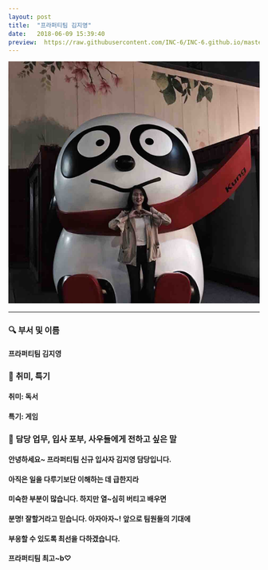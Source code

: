 ```yaml
---
layout: post
title:  "프라퍼티팀 김지영"
date:   2018-06-09 15:39:40
preview:  https://raw.githubusercontent.com/INC-6/INC-6.github.io/master/_asset/%EB%8F%99%EA%B8%B0%EC%82%AC%EC%A7%84/191909.jpg
---
```


![Picture 1](https://raw.githubusercontent.com/INC-6/INC-6.github.io/master/_asset/%EC%85%80%EC%B9%B4/%EC%A7%80%EC%98%81.jpg)

---
### 🔍 **부서 및 이름**

#### 프라퍼티팀 김지영
    
### 🔔 **취미, 특기**

#### 취미: 독서
   
#### 특기: 게임

### 🔔 **담당 업무, 입사 포부, 사우들에게 전하고 싶은 말**

#### 안녕하세요~ 프라퍼티팀 신규 입사자 김지영 담당입니다.
   
#### 아직은 일을 다루기보단 이해하는 데 급한지라
   
#### 미숙한 부분이 많습니다. 하지만 열~심히 버티고 배우면
   
#### 분명! 잘할거라고 믿습니다. 아자아자~! 앞으로 팀원들의 기대에
   
#### 부응할 수 있도록 최선을 다하겠습니다. 
   
#### 프라퍼티팀 최고~b♡